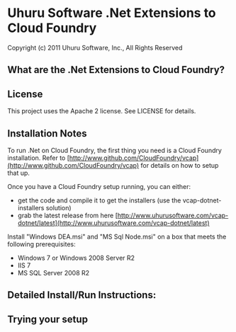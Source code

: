 Uhuru Software .Net Extensions to Cloud Foundry
===============================================

Copyright (c) 2011 Uhuru Software, Inc., All Rights Reserved

What are the .Net Extensions to Cloud Foundry?
----------------------------------------------



License
-------

This project uses the Apache 2 license.  See LICENSE for details.

Installation Notes
------------------

To run .Net on Cloud Foundry, the first thing you need is a Cloud Foundry installation. Refer to [http://www.github.com/CloudFoundry/vcap](http://www.github.com/CloudFoundry/vcap) for details on how to setup that up.

Once you have a Cloud Foundry setup running, you can either: 
* get the code and compile it to get the installers (use the vcap-dotnet-installers solution)
* grab the latest release from here [http://www.uhurusoftware.com/vcap-dotnet/latest](http://www.uhurusoftware.com/vcap-dotnet/latest)

Install "Windows DEA.msi" and "MS Sql Node.msi" on a box that meets the following prerequisites:
* Windows 7 or Windows 2008 Server R2
* IIS 7
* MS SQL Server 2008 R2

Detailed Install/Run Instructions:
----------------------------------




Trying your setup
-----------------

